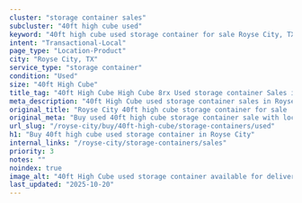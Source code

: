 ```yaml
---
cluster: "storage container sales"
subcluster: "40ft high cube used"
keyword: "40ft high cube used storage container for sale Royse City, TX"
intent: "Transactional-Local"
page_type: "Location-Product"
city: "Royse City, TX"
service_type: "storage container"
condition: "Used"
size: "40ft High Cube"
title_tag: "40ft High Cube High Cube 8rx Used storage container Sales in Royse City | LC Container"
meta_description: "40ft High Cube used storage container sales in Royse City. High cube containers with extra height. Fast delivery, competitive pricing. Serving storage containers area. Quote ID: EZK. Call (214) 524-4168 for your free quote today."
original_title: "Royse City 40ft high cube storage container for sale | LC"
original_meta: "Buy used 40ft high cube storage container sale with local delivery in Royse City, TX. LC Container — local Since 2003. Request a fast quote today."
url_slug: "/royse-city/buy/40ft-high-cube/storage-containers/used"
h1: "Buy 40ft high cube used storage container in Royse City"
internal_links: "/royse-city/storage-containers/sales"
priority: 3
notes: ""
noindex: true
image_alt: "40ft High Cube used storage container available for delivery in Royse City"
last_updated: "2025-10-20"
---
```


<!-- TODO: Add unique city/inventory copy, images, and internal links here. -->
